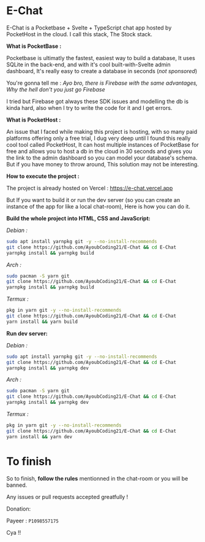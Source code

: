 # E-Chat

E-Chat is a Pocketbase + Svelte + TypeScript chat app hosted by PocketHost in the cloud. I call this stack, The Stock stack.

**What is PocketBase :**

Pocketbase is ultimatly the fastest, easiest way to build a database, It uses SQLite in the back-end, and with it's cool built-with-Svelte admin dashboard, It's really easy to create a database in seconds (*not sponsored*)

You're gonna tell me : *Ayo bro, there is Firebase with the same advantages, Why the hell don't you just go Firebase*

I tried but Firebase got always these SDK issues and modelling the db is kinda hard, also when I try to write the code for it and I get errors.

**What is PocketHost :**

An issue that I faced while making this project is hosting, with so many paid platforms offering only a free trial, I dug very deep until I found this really cool tool called PocketHost, It can host multiple instances of PocketBase for free and allows you to host a db in the cloud in 30 seconds and gives you the link to the admin dashboard so you can model your database's schema. But if you have money to throw around, This solution may not be interesting.

**How to execute the project :**

The project is already hosted on Vercel : https://e-chat.vercel.app

But If you want to build it or run the dev server (so you can create an instance of the app for like a local chat-room), Here is how you can do it.

**Build the whole project into HTML, CSS and JavaScript:**

*Debian :*

```sh
sudo apt install yarnpkg git -y --no-install-recommends
git clone https://github.com/AyoubCoding21/E-Chat && cd E-Chat
yarnpkg install && yarnpkg build
```

*Arch :*

```sh
sudo pacman -S yarn git
git clone https://github.com/AyoubCoding21/E-Chat && cd E-Chat
yarnpkg install && yarnpkg build
```

*Termux :*

```sh
pkg in yarn git -y --no-install-recommends
git clone https://github.com/AyoubCoding21/E-Chat && cd E-Chat
yarn install && yarn build
```

**Run dev server:**

*Debian :*

```sh
sudo apt install yarnpkg git -y --no-install-recommends
git clone https://github.com/AyoubCoding21/E-Chat && cd E-Chat
yarnpkg install && yarnpkg dev
```

*Arch :*

```sh
sudo pacman -S yarn git
git clone https://github.com/AyoubCoding21/E-Chat && cd E-Chat
yarnpkg install && yarnpkg dev
```

*Termux :*

```sh
pkg in yarn git -y --no-install-recommends
git clone https://github.com/AyoubCoding21/E-Chat && cd E-Chat
yarn install && yarn dev
```

# To finish

So to finish, **follow the rules** mentionned in the chat-room or you will be banned.

Any issues or pull requests accepted greatfully !

Donation:

Payeer : ```P1098557175```

Cya !!
